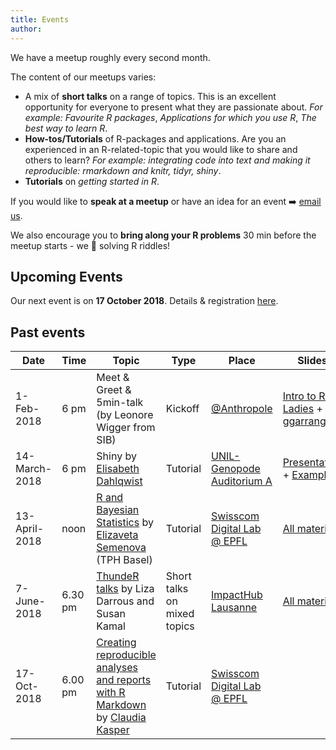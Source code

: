 ```yaml
---
title: Events
author: 
---
```


We have a meetup roughly every second month. 

The content of our meetups varies: 

- A mix of **short talks** on a range of topics. This is an excellent opportunity for everyone to present what they are passionate about. *For example: Favourite R packages*, *Applications for which you use R*, *The best way to learn R*. 
- **How-tos/Tutorials** of R-packages and applications. Are you an experienced in an R-related-topic that you would like to share and others to learn? *For example: integrating code into text and making it reproducible: rmarkdown and knitr, tidyr, shiny*.
- **Tutorials** on *getting started in R*. 

If you would like to **speak at a meetup** or have an idea for an event :arrow_right: [email us](emailto:lausanne@rladies.org).

We also encourage you to **bring along your R problems** 30 min before the meetup starts - we :purple_heart: solving R riddles!

## Upcoming Events

Our next event is on **17 October 2018**. Details & registration [here](https://www.meetup.com/rladies-lausanne/events/254756623/).

<!--- ### Autumn 2018 We are thinking about a Hackathon-->

## Past events
| Date  | Time  | Topic  | Type  | Place  | Slides  |
|---|---|---|---|---|---|
| 1-Feb-2018  | 6 pm  | Meet & Greet & 5min-talk (by Leonore Wigger from SIB)  | Kickoff  | [@Anthropole](https://goo.gl/maps/vpsdsAj4isT2)   | [Intro to R-Ladies](https://github.com/rladies/meetup-presentations_lausanne/blob/master/20180201_kickoff/2018-02-01-kickoff-presentation.pdf) + [ggarrange](https://github.com/rladies/meetup-presentations_lausanne/blob/master/20180201_kickoff/2018-02-01-lightning_multipage_pdf_lw.pdf) |
| 14-March-2018  | 6 pm  | Shiny by [Elisabeth Dahlqwist](https://ki.se/en/people/elisda) | Tutorial  | [UNIL-Genopode Auditorium A](https://goo.gl/maps/Fo8rctLTWgm) | [Presentation](https://github.com/rladies/meetup-presentations_lausanne/blob/master/20180314_shiny/shiny_presentation.pdf) + [Examples](https://github.com/rladies/meetup-presentations_lausanne/blob/master/20180314_shiny/shiny_examples.zip) |
| 13-April-2018 | noon | [R and Bayesian Statistics](https://www.meetup.com/rladies-lausanne/events/248694983/)  by [Elizaveta Semenova](https://elizavetasemenova.github.io/blog/) (TPH Basel)| Tutorial  |  [Swisscom Digital Lab @ EPFL](https://goo.gl/maps/FgR9FPv33LA2) | [All material](https://github.com/rladies/meetup-presentations_lausanne/tree/master/20180413_bayesian/elizavetasemenova-bayesian-stan)   |
| 7-June-2018 | 6.30 pm | [ThundeR talks](https://www.meetup.com/rladies-lausanne/events/250462129/) by Liza Darrous and Susan Kamal| Short talks on mixed topics |  [ImpactHub Lausanne](http://lausanne.impacthub.net/) | [All material](https://github.com/rladies/meetup-presentations_lausanne/tree/master/20180607_thundeR)   |
| 17-Oct-2018 | 6.00 pm | [Creating reproducible analyses and reports with R Markdown](https://www.meetup.com/rladies-lausanne/events/254756623/) by [Claudia Kasper](https://twitter.com/claudia_kasper)| Tutorial |  [Swisscom Digital Lab @ EPFL](https://goo.gl/maps/FgR9FPv33LA2) |   |
